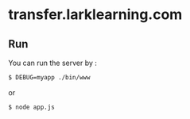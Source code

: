 # transfer.larklearning.com

Run
------
You can run the server by :
~~~ sh
$ DEBUG=myapp ./bin/www
~~~
or
~~~ sh
$ node app.js
~~~
